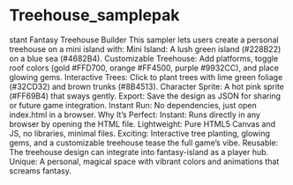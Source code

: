 # Treehouse_samplepak

stant Fantasy Treehouse Builder
This sampler lets users create a personal treehouse on a mini island with:
Mini Island: A lush green island (#228B22) on a blue sea (#4682B4).
Customizable Treehouse: Add platforms, toggle roof colors (gold #FFD700, orange #FF4500, purple #9932CC), and place glowing gems.
Interactive Trees: Click to plant trees with lime green foliage (#32CD32) and brown trunks (#8B4513).
Character Sprite: A hot pink sprite (#FF69B4) that sways gently.
Export: Save the design as JSON for sharing or future game integration.
Instant Run: No dependencies, just open index.html in a browser.
Why It’s Perfect:
Instant: Runs directly in any browser by opening the HTML file.
Lightweight: Pure HTML5 Canvas and JS, no libraries, minimal files.
Exciting: Interactive tree planting, glowing gems, and a customizable treehouse tease the full game’s vibe.
Reusable: The treehouse design can integrate into fantasy-island as a player hub.
Unique: A personal, magical space with vibrant colors and animations that screams fantasy.
